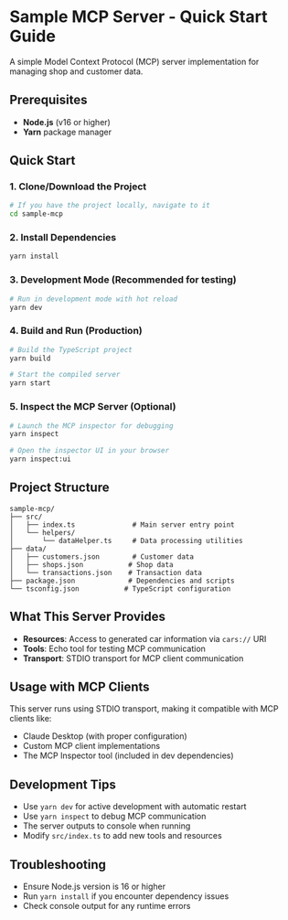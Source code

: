 # Sample MCP Server - Quick Start Guide

A simple Model Context Protocol (MCP) server implementation for managing shop and customer data.

## Prerequisites

- **Node.js** (v16 or higher)
- **Yarn** package manager

## Quick Start

### 1. Clone/Download the Project
```bash
# If you have the project locally, navigate to it
cd sample-mcp
```

### 2. Install Dependencies
```bash
yarn install
```

### 3. Development Mode (Recommended for testing)
```bash
# Run in development mode with hot reload
yarn dev
```

### 4. Build and Run (Production)
```bash
# Build the TypeScript project
yarn build

# Start the compiled server
yarn start
```

### 5. Inspect the MCP Server (Optional)
```bash
# Launch the MCP inspector for debugging
yarn inspect

# Open the inspector UI in your browser
yarn inspect:ui
```

## Project Structure

```
sample-mcp/
├── src/
│   ├── index.ts              # Main server entry point
│   └── helpers/
│       └── dataHelper.ts     # Data processing utilities
├── data/
│   ├── customers.json        # Customer data
│   ├── shops.json           # Shop data
│   └── transactions.json    # Transaction data
├── package.json             # Dependencies and scripts
└── tsconfig.json           # TypeScript configuration
```

## What This Server Provides

- **Resources**: Access to generated car information via `cars://` URI
- **Tools**: Echo tool for testing MCP communication
- **Transport**: STDIO transport for MCP client communication

## Usage with MCP Clients

This server runs using STDIO transport, making it compatible with MCP clients like:
- Claude Desktop (with proper configuration)
- Custom MCP client implementations
- The MCP Inspector tool (included in dev dependencies)

## Development Tips

- Use `yarn dev` for active development with automatic restart
- Use `yarn inspect` to debug MCP communication
- The server outputs to console when running
- Modify `src/index.ts` to add new tools and resources

## Troubleshooting

- Ensure Node.js version is 16 or higher
- Run `yarn install` if you encounter dependency issues
- Check console output for any runtime errors